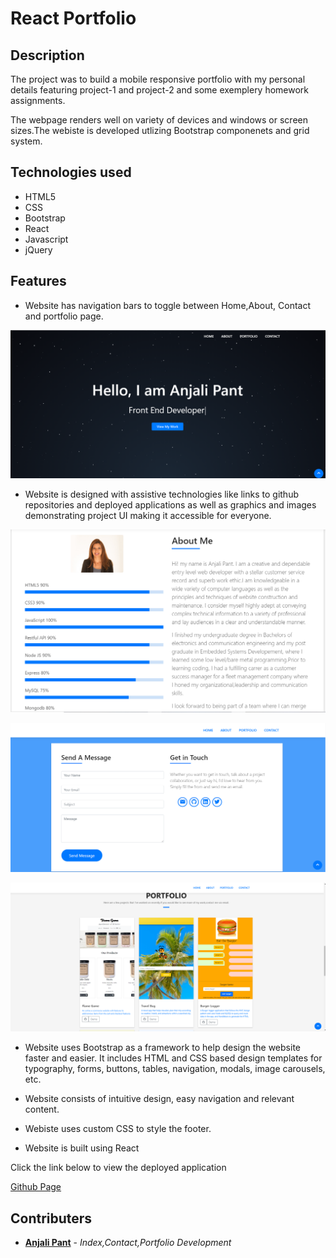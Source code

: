 # React Portfolio

## Description

The project was to build a mobile responsive portfolio with my personal details featuring project-1 and project-2 and some exemplery homework assignments.

The webpage renders well on variety of devices and windows or screen sizes.The webiste is developed utlizing Bootstrap componenets and grid system.

## Technologies used

- HTML5
- CSS
- Bootstrap
- React
- Javascript
- jQuery

## Features

- Website has navigation bars to toggle between Home,About, Contact and portfolio page.

![Navbar](public/img/nav.PNG)

- Website is designed with assistive technologies like links to github repositories and deployed applications as well as graphics and images demonstrating project UI making it accessible for everyone.

![AboutMe](public/img/about.PNG)

![ContactMe](public/img/Contact.PNG)

![Portfolio](public/img/portfolio.PNG)


- Website uses Bootstrap as a framework to help design the website faster and easier. It includes HTML and CSS based design templates for typography, forms, buttons, tables, navigation, modals, image carousels, etc. 


- Website consists of intuitive design, easy navigation and relevant content.

- Webiste uses custom CSS to style the footer.

- Website is built using React

Click the link below to view the deployed application 

[Github Page](https://anjali9293.github.io/Portfolio/)


## Contributers

- **[Anjali Pant](https://github.com/Anjali9293)** - *Index,Contact,Portfolio Development*
